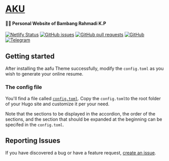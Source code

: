 <h1 align="left">
  <a href="https://aku.idbmb.my.id/">AKU</a>
  <h4>👨‍💻 Personal Website of Bambang Rahmadi K.P<a href="https://github.com/idbmb/aku" target="_blank"></a></h4>
</h1>

[![Netlify Status](https://api.netlify.com/api/v1/badges/12107d94-3c2c-4a62-b597-7f6ca3eaf833/deploy-status)](https://app.netlify.com/sites/akuforidbmb/deploys)
[![GitHub issues][Issues-badge]][Issues]
[![GitHub pull requests][PR-badge]][PRs]
[![GitHub][License-badge]][License]
[![Telegram][Telegram-badge]][Telegram]

## Getting started

After installing the aafu Theme successfully, modify the `config.toml` as you wish to generate your online resume.

### The config file

You'll find a file called [`config.toml`](//github.com/idbmb/aku/blob/master/config.toml). Copy the `config.toml`to the root folder of your Hugo site and customize it per your need.

Note that the sections to be displayed in the accordion, the order of the sections, and the section that should be expanded at the beginning can be specifed in the `config.toml`.

## Reporting Issues

If you have discovered a bug or have a feature request, [create an issue](https://github.com/idbmb/aku/issues/new).

[Issues]: https://github.com/idbmb/aku/issues
[Issues-badge]: https://img.shields.io/github/issues/idbmb/aku.svg
[PRs]: https://github.com/idbmb/aku/pulls
[PR-badge]: https://img.shields.io/github/issues-pr/idbmb/aku.svg
[License]:  /LICENSE
[License-badge]: https://img.shields.io/github/license/mashape/apistatus.svg
[Telegram]: https://t.me/IdbmbNetworkOfficial
[Telegram-badge]: https://img.shields.io/badge/chat%20on-telegram-blue.svg

